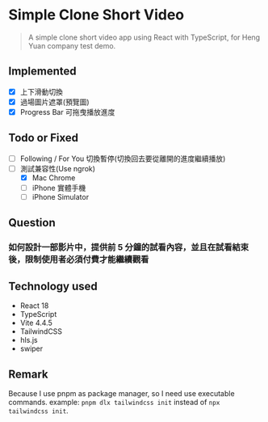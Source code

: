 # Simple Clone Short Video

> A simple clone short video app using React with TypeScript, for Heng Yuan company test demo.

## Implemented

- [x] 上下滑動切換
- [x] 過場圖片遮罩(預覽圖)
- [x] Progress Bar 可拖曳播放進度

## Todo or Fixed

- [ ] Following / For You 切換暫停(切換回去要從離開的進度繼續播放)
- [ ] 測試兼容性(Use ngrok)
  - [x] Mac Chrome
  - [ ] iPhone 實體手機
  - [ ] iPhone Simulator

## Question

### 如何設計一部影片中，提供前 5 分鐘的試看內容，並且在試看結束後，限制使用者必須付費才能繼續觀看

## Technology used

- React 18
- TypeScript
- Vite 4.4.5
- TailwindCSS
- hls.js
- swiper

## Remark

Because I use pnpm as package manager, so I need use executable commands.
example: `pnpm dlx tailwindcss init` instead of `npx tailwindcss init`.
